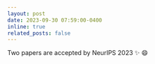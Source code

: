```yaml
---
layout: post
date: 2023-09-30 07:59:00-0400
inline: true
related_posts: false
---
```


Two papers are accepted by NeurIPS 2023 :sparkles: :smile:
